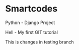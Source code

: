 # Smartcodes
Python - Django Project

Hell - My first GIT tutorial

This is changes in testing branch